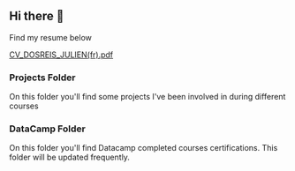 ## Hi there 👋
Find my resume below

[CV_DOSREIS_JULIEN(fr).pdf](https://github.com/DRJulien/DRJulien/files/11245240/CV_DOSREIS_JULIEN.fr.pdf)

### Projects Folder
On this folder you'll find some projects I've been involved in during different courses

### DataCamp Folder
On this folder you'll find Datacamp completed courses certifications.
This folder will be updated frequently.

<br/>
<!--
**DRJulien/DRJulien** is a ✨ _special_ ✨ repository because its `README.md` (this file) appears on your GitHub profile.
[Resume (fr).pdf]()
Here are some ideas to get you started:

- 🔭 I’m currently working on ...
- 🌱 I’m currently learning ...
- 👯 I’m looking to collaborate on ...
- 🤔 I’m looking for help with ...
- 💬 Ask me about ...
- 📫 How to reach me: ...
- 😄 Pronouns: ...
- ⚡ Fun fact: ...
-->

